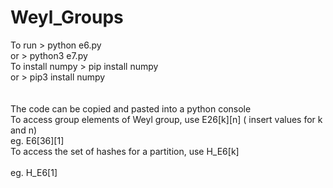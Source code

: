 # Weyl_Groups
To run            > python e6.py <br />
or                > python3 e7.py <br />
To install numpy  > pip install numpy <br />
or                > pip3 install numpy <br /> <br /> <br />
The code can be copied and pasted into a python console <br />
To access group elements of Weyl group, use E26[k][n] ( insert values for k and n)  <br />
eg.  E6[36][1] <br />
To access the set of hashes for a partition, use H_E6[k] <br /> <br />
eg.  H_E6[1] <br />
